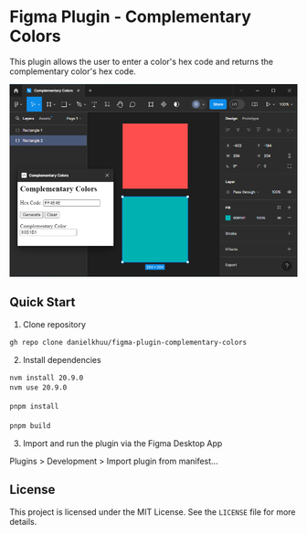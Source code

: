 # Figma Plugin - Complementary Colors

This plugin allows the user to enter a color's hex code and returns the complementary color's hex code. 

![alt text](ComplementaryColorsDemo.PNG)

## Quick Start

1. Clone repository
   
```bash
gh repo clone danielkhuu/figma-plugin-complementary-colors
```
 
2. Install dependencies

```bash
nvm install 20.9.0
nvm use 20.9.0

pnpm install

pnpm build
```

3. Import and run the plugin via the Figma Desktop App

  Plugins > Development > Import plugin from manifest... 

## License

This project is licensed under the MIT License. See the `LICENSE` file for more details.
